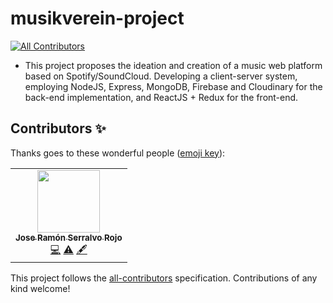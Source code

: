 # musikverein-project
<!-- ALL-CONTRIBUTORS-BADGE:START - Do not remove or modify this section -->
[![All Contributors](https://img.shields.io/badge/all_contributors-1-orange.svg?style=flat-square)](#contributors-)
<!-- ALL-CONTRIBUTORS-BADGE:END -->

- This project proposes the ideation and creation of a music web platform based on Spotify/SoundCloud. Developing a client-server system, employing NodeJS, Express, MongoDB, Firebase and
Cloudinary for the back-end implementation, and ReactJS + Redux for the front-end.

## Contributors ✨

Thanks goes to these wonderful people ([emoji key](https://allcontributors.org/docs/en/emoji-key)):

<!-- ALL-CONTRIBUTORS-LIST:START - Do not remove or modify this section -->
<!-- prettier-ignore-start -->
<!-- markdownlint-disable -->
<table>
  <tr>
    <td align="center"><a href="https://github.com/joserra-15"><img src="https://avatars.githubusercontent.com/u/72786719?v=4?s=100" width="100px;" alt=""/><br /><sub><b>Jose Ramón Serralvo Rojo</b></sub></a><br /><a href="https://github.com/Musikverein/musikverein-project/commits?author=joserra-15" title="Code">💻</a> <a href="https://github.com/Musikverein/musikverein-project/commits?author=joserra-15" title="Tests">⚠️</a> <a href="#content-joserra-15" title="Content">🖋</a></td>
  </tr>
</table>

<!-- markdownlint-restore -->
<!-- prettier-ignore-end -->

<!-- ALL-CONTRIBUTORS-LIST:END -->

This project follows the [all-contributors](https://github.com/all-contributors/all-contributors) specification. Contributions of any kind welcome!